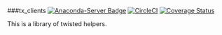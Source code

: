 ###tx_clients
[![Anaconda-Server Badge](https://anaconda.org/getpantheon/tx_clients/badges/installer/conda.svg)](https://conda.anaconda.org/getpantheon)
[![CircleCI](https://circleci.com/gh/pantheon-systems/tx_clients.svg?style=svg)](https://circleci.com/gh/pantheon-systems/tx_clients)
[![Coverage Status](https://coveralls.io/repos/github/pantheon-systems/tx_clients/badge.svg)](https://coveralls.io/github/pantheon-systems/tx_clients)

This is a library of twisted helpers.

